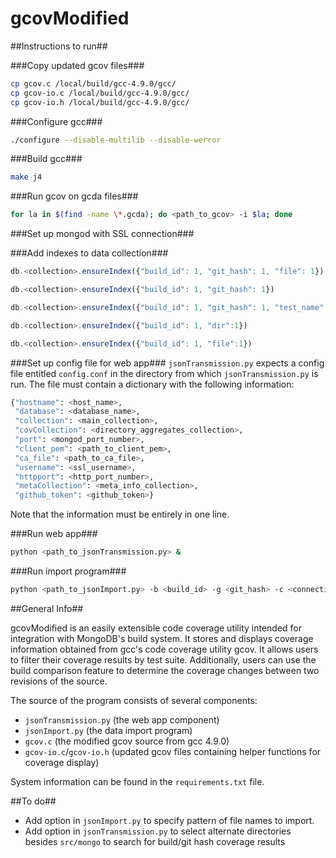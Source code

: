 gcovModified
============

##Instructions to run##

###Copy updated gcov files###

```bash
cp gcov.c /local/build/gcc-4.9.0/gcc/
cp gcov-io.c /local/build/gcc-4.9.0/gcc/
cp gcov-io.h /local/build/gcc-4.9.0/gcc/
```

###Configure gcc###

```bash
./configure --disable-multilib --disable-werror
```

###Build gcc###

```bash
make j4
```

###Run gcov on gcda files###

```bash
for la in $(find -name \*.gcda); do <path_to_gcov> -i $la; done
```

###Set up mongod with SSL connection###

###Add indexes to data collection###
```javascript
db.<collection>.ensureIndex({"build_id": 1, "git_hash": 1, "file": 1})

db.<collection>.ensureIndex({"build_id": 1, "git_hash": 1})

db.<collection>.ensureIndex({"build_id": 1, "git_hash": 1, "test_name": 1, "file": 1})

db.<collection>.ensureIndex({"build_id": 1, "dir":1})

db.<collection>.ensureIndex({"build_id": 1, "file":1})
```
###Set up config file for web app###
`jsonTransmission.py` expects a config file entitled `config.conf` 
in the directory from which `jsonTransmission.py` is run.
The file must contain a dictionary with the following information:

```python
{"hostname": <host_name>, 
 "database": <database_name>, 
 "collection": <main_collection>, 
 "covCollection": <directory_aggregates_collection>, 
 "port": <mongod_port_number>, 
 "client_pem": <path_to_client_pem>, 
 "ca_file": <path_to_ca_file>, 
 "username": <ssl_username>, 
 "httpport": <http_port_number>, 
 "metaCollection": <meta_info_collection>, 
 "github_token": <github_token>}
```

Note that the information must be entirely in one line.

###Run web app###
```bash
python <path_to_jsonTransmission.py> &
```

###Run import program###
```bash
python <path_to_jsonImport.py> -b <build_id> -g <git_hash> -c <connection_url> -t <test_name> -a <branch_name> -p <platform_name> -r <root_directory> -d <build_date>
```

##General Info##

gcovModified is an easily extensible code coverage utility intended for integration with MongoDB's 
build system. It stores and displays coverage information obtained from gcc's code coverage utility
gcov. It allows users to filter their coverage results by test suite. Additionally, users can use
the build comparison feature to determine the coverage changes between two revisions of the source.

The source of the program consists of several components:
* `jsonTransmission.py` (the web app component)
* `jsonImport.py` (the data import program)
* `gcov.c` (the modified gcov source from gcc 4.9.0)
* `gcov-io.c`/`gcov-io.h` (updated gcov files containing helper functions for coverage display)

System information can be found in the `requirements.txt` file.

##To do##
* Add option in `jsonImport.py` to specify pattern of file names to 
import. 
* Add option in `jsonTransmission.py` to select alternate directories
besides `src/mongo` to search for build/git hash coverage results


